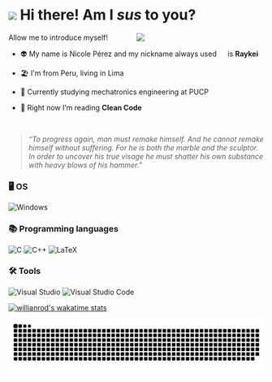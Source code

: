 <h1><img src="https://emojis.slackmojis.com/emojis/images/1605722420/11386/among_us_orange_dance.gif?1605722420" width="30"/> Hi there! Am I <i>sus</i> to you? </h1>
Allow me to introduce myself!
<img align="right" width="50%" src="https://github-readme-stats.vercel.app/api?username=raykei&theme=tokyonight&show_icons=true)](https://github.com/raykei/github-readme-stats"/>

- 👽 My name is Nicole Pérez and my nickname always used   is **Raykei**
- 🏖️ I'm from Peru, living in Lima

- 🤖 Currently studying mechatronics engineering at PUCP

- 🌱 Right now I’m reading **Clean Code**
<br />

> *“To progress again, man must remake himself. And he cannot remake himself without suffering. For he is both the marble and the sculptor. In order to uncover his true visage he must shatter his own substance with heavy blows of his hammer.”*


### 🖥️ OS
![Windows](https://img.shields.io/badge/Windows-0078D6?style=for-the-badge&logo=windows&logoColor=white)
### 📚 Programming languages
![C](https://img.shields.io/badge/c-100000?style=for-the-badge&logo=c%2B%2B&logoColor=white)
![C++](https://img.shields.io/badge/c++-%2300599C.svg?style=for-the-badge&logo=c%2B%2B&logoColor=white)
![LaTeX](http://img.shields.io/badge/-LaTeX-008080?style=for-the-badge&logo=latex&logoColor=ffffff)
### 🛠️ Tools
![Visual Studio](https://img.shields.io/badge/Visual%20Studio-5C2D91.svg?style=for-the-badge&logo=visual-studio&logoColor=white)
![Visual Studio Code](https://img.shields.io/badge/Visual%20Studio%20Code-0078d7.svg?style=for-the-badge&logo=visual-studio-code&logoColor=white)



[![willianrod's wakatime stats](https://github-readme-stats.vercel.app/api/wakatime?username=Raykei)](https://github.com/Raykei/github-readme-stats)

![Snake animation](https://github.com/Raykei/Raykei/blob/output/github-contribution-grid-snake.svg)
<!--
**Raykei/Raykei** is a ✨ _special_ ✨ repository because its `README.md` (this file) appears on your GitHub profile.

Here are some ideas to get you started:

- 🔭 I’m currently working on ...
- 🌱 I’m currently learning ...
- 👯 I’m looking to collaborate on ...
- 🤔 I’m looking for help with ...
- 💬 Ask me about ...
- 📫 How to reach me: ...
- 😄 Pronouns: ...
- ⚡ Fun fact: ...
-->
